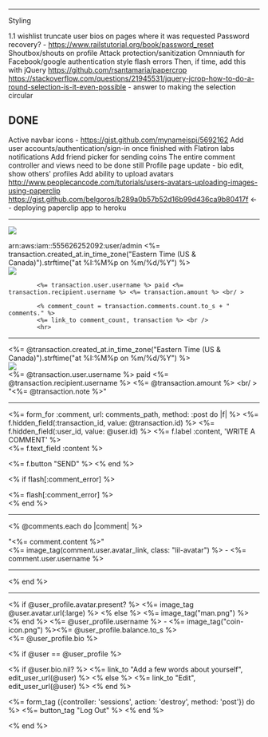 

----

Styling

  1.1 wishlist
      truncate user bios on pages where it was requested
      Password recovery? - https://www.railstutorial.org/book/password_reset
      Shoutbox/shouts on profile
      Attack protection/sanitization
      Omnniauth for Facebook/google authentication
      style flash errors
      Then, if time, add this with jQuery
      https://github.com/rsantamaria/papercrop
      https://stackoverflow.com/questions/21945531/jquery-jcrop-how-to-do-a-round-selection-is-it-even-possible - answer to making the selection circular



DONE
----
  Active navbar icons - https://gist.github.com/mynameispj/5692162
  Add user accounts/authentication/sign-in once finished with Flatiron labs
    notifications
    Add friend picker for sending coins
  The entire comment controller and views need to be done still
    Profile page update - bio edit, show others' profiles
  Add ability to upload avatars
      http://www.peoplecancode.com/tutorials/users-avatars-uploading-images-using-paperclip
      https://gist.github.com/belgoros/b289a0b57b52d16b99d436ca9b80417f <-- deploying paperclip app to heroku

---

<img src="<%= image_path(@user_profile.avatar_link) %>"><br />

arn:aws:iam::555626252092:user/admin
<%= transaction.created_at.in_time_zone("Eastern Time (US & Canada)").strftime("at %I:%M%p on %m/%d/%Y") %><br />
      <img src='<%= image_path(transaction.user.avatar_link) %>'> <br />






            <%= transaction.user.username %> paid <%= transaction.recipient.username %> <%= transaction.amount %> <br/ >

            <% comment_count = transaction.comments.count.to_s + " comments." %>
            <%= link_to comment_count, transaction %> <br />
            <hr>

----

<%= @transaction.created_at.in_time_zone("Eastern Time (US & Canada)").strftime("at %I:%M%p on %m/%d/%Y") %><br />
<img src='<%= image_path(@transaction.user.avatar_link) %>'> <br />
<%= @transaction.user.username %> paid <%= @transaction.recipient.username %> <%= @transaction.amount %> <br/ >
"<%= @transaction.note %>"<br />

<hr>

<%= form_for :comment, url: comments_path, method: :post do |f| %>
  <%= f.hidden_field(:transaction_id, value: @transaction.id) %>
  <%= f.hidden_field(:user_id, value: @user.id) %>
  <%= f.label :content, 'WRITE A COMMENT' %><br>
  <%= f.text_field :content %><br>

  <%= f.button "SEND" %>
<% end %>

<% if flash[:comment_error] %>
    <div class="notice"><%= flash[:comment_error] %></div>
<% end %>

<hr>

<% @comments.each do |comment| %>

  "<%= comment.content %>"<br />
  <%= image_tag(comment.user.avatar_link, class: "lil-avatar") %> - <%= comment.user.username %><br />
  <hr>

<% end %>

---

<% if @user_profile.avatar.present? %>
  <%= image_tag @user.avatar.url(:large) %>
<% else %>
  <%= image_tag("man.png") %><br />
<% end %>
<%= @user_profile.username %> - <%= image_tag("coin-icon.png") %><%= @user_profile.balance.to_s %><br />
<%= @user_profile.bio %>

<% if @user == @user_profile %>

  <% if @user.bio.nil? %>
    <%= link_to "Add a few words about yourself", edit_user_url(@user) %>
  <% else %>
    <%= link_to "Edit", edit_user_url(@user) %>
  <% end %>

  <%= form_tag ({controller: 'sessions', action: 'destroy', method: 'post'}) do %>
    <%= button_tag "Log Out" %>
  <% end %>

<% end %>
